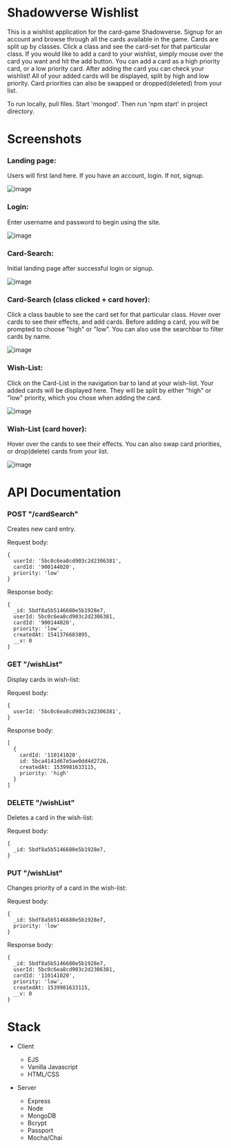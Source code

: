 # Shadowverse Wishlist

This is a wishlist application for the card-game Shadowverse. Signup for an account and browse through all the cards
available in the game. Cards are split up by classes. Click a class and see the card-set for that particular class. 
If you would like to add a card to your wishlist, simply mouse over the card you want and hit the add button. You 
can add a card as a high priority card, or a low priority card. After adding the card you can check your wishlist!
All of your added cards will be displayed, split by high and low priority. Card priorities can also be swapped or 
dropped(deleted) from your list. 

To run locally, pull files. Start 'mongod'. Then run 'npm start' in project directory. 

# Screenshots

### Landing page:

Users will first land here. If you have an account, login. If not, signup.

![image](https://user-images.githubusercontent.com/33299951/47969737-04011800-e031-11e8-8783-0d0ed1ec8d9d.png)

### Login: 

Enter username and password to begin using the site.

![image](https://user-images.githubusercontent.com/33299951/47969754-3d398800-e031-11e8-8d55-4abf6abdf2ac.png)

### Card-Search:

Initial landing page after successful login or signup.

![image](https://user-images.githubusercontent.com/33299951/47969770-56dacf80-e031-11e8-958d-0464df6c34a5.png)

### Card-Search (class clicked + card hover): 

Click a class bauble to see the card set for that particular class. Hover over cards to see their effects,
and add cards. Before adding a card, you will be prompted to choose "high" or "low". You can also use the 
searchbar to filter cards by name.

![image](https://user-images.githubusercontent.com/33299951/47969781-6fe38080-e031-11e8-8adb-6a11bc7fe6a8.png)

### Wish-List:

Click on the Card-List in the navigation bar to land at your wish-list. Your added cards will be displayed 
here. They will be split by either "high" or "low" priority, which you chose when adding the card.

![image](https://user-images.githubusercontent.com/33299951/47969793-88539b00-e031-11e8-97da-50a2a31df103.png)

### Wish-List (card hover):

Hover over the cards to see their effects. You can also swap card priorities, or drop(delete) cards from your
list. 

![image](https://user-images.githubusercontent.com/33299951/47969807-b76a0c80-e031-11e8-91bc-81cf606d0bf0.png)

# API Documentation

### POST "/cardSearch"

Creates new card entry.

Request body:
```
{
  userId: '5bc0c6ea8cd903c2d2306381',
  cardId: '900144020',
  priority: 'low' 
}
```
Response body:
```
{ 
  _id: 5bdf8a5b5146680e5b1928e7,
  userId: 5bc0c6ea8cd903c2d2306381,
  cardId: '900144020',
  priority: 'low',
  createdAt: 1541376603895,
  __v: 0 
}
```
### GET "/wishList"

Display cards in wish-list:

Request body:
```
{
  userId: '5bc0c6ea8cd903c2d2306381',
}
```
Response body:
```
[ 
  { 
    cardId: '110141020',
    id: 5bca4141d67e5ae0dd4d2726,
    createdAt: 1539981633115,
    priority: 'high'
  }
]
```
### DELETE "/wishList"

Deletes a card in the wish-list:

Request body:
```
{
  _id: 5bdf8a5b5146680e5b1928e7,
}
```
### PUT "/wishList"

Changes priority of a card in the wish-list:

Request body:
```
{
  _id: 5bdf8a5b5146680e5b1928e7,
  priority: 'low' 
}
```
Response body:
```
{ 
  _id: 5bdf8a5b5146680e5b1928e7,
  userId: 5bc0c6ea8cd903c2d2306381,
  cardId: '110141020',
  priority: 'low',
  createdAt: 1539981633115,
  __v: 0 
}
```

# Stack

- Client
  * EJS
  * Vanilla Javascript
  * HTML/CSS

- Server
  * Express
  * Node
  * MongoDB
  * Bcrypt
  * Passport
  * Mocha/Chai
  

